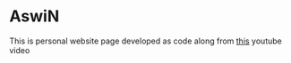 # AswiN

This is personal website page developed as code along from [this](https://www.youtube.com/watch?v=27JtRAI3QO8&t=7916s&ab_channel=Bedimcode) youtube video 
